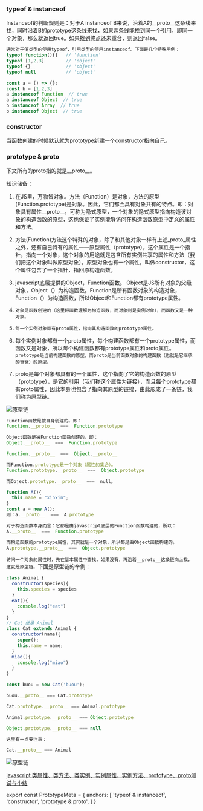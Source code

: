 ### typeof & instanceof

Instanceof的判断规则是：对于A instanceof B来说，沿着A的__proto__这条线来找，同时沿着B的prototype这条线来找，如果两条线能找到同一个引用，即同一个对象，那么就返回true。如果找到终点还未重合，则返回false。

``` js
通常对于值类型的使用typeof，引用类型的使用instanceof。下面是几个特殊用例：
typeof function(){}   // 'function'
typeof [1,2,3]        // 'object'
typeof {}             // 'object'
typeof null           // 'object'

const a = () => {};
const b = [1,2,3]
a instanceof Function  // true
a instanceof Object  // true
b instanceof Array  // true
b instanceof Object  // true
```

### constructor

当函数创建的时候默认就为prototype新建一个constructor指向自己。

### prototype & proto

下文所有的proto指的就是\_\_proto\_\_。

知识储备： 

1. 在JS里，万物皆对象。方法（Function）是对象，方法的原型(Function.prototype)是对象。因此，它们都会具有对象共有的特点。即：对象具有属性__proto__，可称为隐式原型，一个对象的隐式原型指向构造该对象的构造函数的原型，这也保证了实例能够访问在构造函数原型中定义的属性和方法。

1. 方法(Function)方法这个特殊的对象，除了和其他对象一样有上述_proto_属性之外，还有自己特有的属性——原型属性（prototype），这个属性是一个指针，指向一个对象，这个对象的用途就是包含所有实例共享的属性和方法（我们把这个对象叫做原型对象）。原型对象也有一个属性，叫做constructor，这个属性包含了一个指针，指回原构造函数。

1. javascript底层提供的Object，Function函数。 Object是JS所有对象的父级对象，Object（）为构造函数。Function是所有函数对象的构造对象，Function（）为构造函数，所以Object和Function都有prototype属性。

1. `对象是函数创建的（这里将函数理解为构造函数，而对象则是实例对象），而函数又是一种对象。`

1. `每一个实例对象都有proto属性，指向其构造函数的prototype属性。`

1. 每个实例对象都有一个proto属性，每个构建函数都有一个prototype属性，而函数又是对象，所以每个构建函数都有prototype属性和proto属性。`prototype是当前构建函数的原型，而proto是当前函数对象的构建函数（也就是它继承的爸爸）的原型。`

1. proto是每个对象都具有的一个属性，这个指向了它的构造函数的原型（prototype），是它的引用（我们称这个属性为链接），而且每个prototype都有proto属性，因此本身也包含了指向其原型的链接，由此形成了一条链，我们称为原型链。

![原型链](Prototype.png)

``` js
Function函数是被自身创建的。即：
Function.__proto__  ===  Function.prototype

Object函数是被Function函数创建的。即：
Object.__proto__  ===  Function.prototype

Function.__proto__  ===  Object.__proto__

而Function.prototype是一个对象（属性的集合）。
Function.prototype.__proto__  ===  Object.prototype

而Object.prototype.__proto__  ===  null。
```

``` js
function A(){
  this.name = "xinxin";
}
const a = new A();
则：a.__proto__  ===  A.prototype

对于构造函数本身而言：它都是由javascript底层的Function函数构建的，所以：
A.__proto__  ===  Function.prototype

而构造函数的prototype属性，其实就是一个对象，所以都是由Object函数构建的。
A.prototype.__proto__  ===  Object.prototype
```

`访问一个对象的属性时，先在基本属性中查找，如果没有，再沿着__proto__这条链向上找，这就是原型链。`下面是原型链的举例：
``` js
class Animal {
  constructor(species){
    this.species = species
  }
  eat(){
    console.log("eat")
  }
}
// Cat 继承 Animal
class Cat extends Animal {
  constructor(name){
    super();
    this.name = name;
  }
  miao(){
    console.log("miao")
  }
}

const buou = new Cat('buou');

buou.__proto__ === Cat.prototype

Cat.prototype.__proto__ === Animal.prototype

Animal.prototype.__proto__ === Object.prototype

Object.prototype.__proto__ === null

这里有一点要注意：

Cat.__proto__ === Animal
```

![原型链](Prototype2.png "600px")

[javascript 类属性、类方法、类实例、实例属性、实例方法、prototype、proto测试与小结](http://www.cnblogs.com/mrsunny/archive/2011/05/09/2041185.html)

export const PrototypeMeta = {
  anchors: [
    'typeof & instanceof',
    'constructor',
    'prototype & proto',
  ]
}
